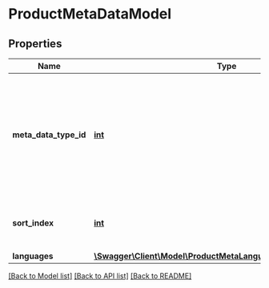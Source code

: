 # ProductMetaDataModel

## Properties
Name | Type | Description | Notes
------------ | ------------- | ------------- | -------------
**meta_data_type_id** | [**int**](.md) | The ID of the meta data type. Available meta data types can be fetched using the /product-meta-data-types endpoint | [optional] 
**sort_index** | [**int**](.md) | The sort index of this meta data for this product | [optional] 
**languages** | [**\Swagger\Client\Model\ProductMetaLanguageDataModelCollection**](ProductMetaLanguageDataModelCollection.md) |  | [optional] 


[[Back to Model list]](../README.md#documentation-for-models) [[Back to API list]](../README.md#documentation-for-api-endpoints) [[Back to README]](../README.md)



